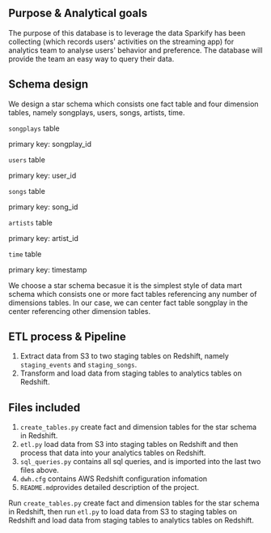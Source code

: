 ## Purpose & Analytical goals

The purpose of this database is to leverage the data Sparkify has been collecting (which records users' activities on the streaming app) for analytics team to analyse users' behavior and preference. The database will provide the team an easy way to query their data.

## Schema design 

We design a star schema which consists one fact table and four dimension tables, namely songplays, users, songs, artists, time. 

`songplays` table

primary key: songplay_id

`users` table

primary key: user_id

`songs` table

primary key: song_id

`artists` table

primary key: artist_id

`time` table

primary key: timestamp

We choose a star schema becasue it is the simplest style of data mart schema which consists one or more fact tables referencing any number of dimensions tables. In our case, we can center fact table songplay in the center referencing other dimension tables. 

## ETL process & Pipeline

1. Extract data from S3 to two staging tables on Redshift, namely `staging_events` and `staging_songs`.
2. Transform and load data from staging tables to analytics tables on Redshift.


## Files included


1. `create_tables.py` create fact and dimension tables for the star schema in Redshift.
2. `etl.py` load data from S3 into staging tables on Redshift and then process that data into your analytics tables on Redshift.
3. `sql_queries.py` contains all sql queries, and is imported into the last two files above.
4. `dwh.cfg` contains AWS Redshift configuration infomation
5. `README.md`provides detailed description of the project.

Run `create_tables.py` create fact and dimension tables for the star schema in Redshift, then run `etl.py` to load data from S3 to staging tables on Redshift and load data from staging tables to analytics tables on Redshift.